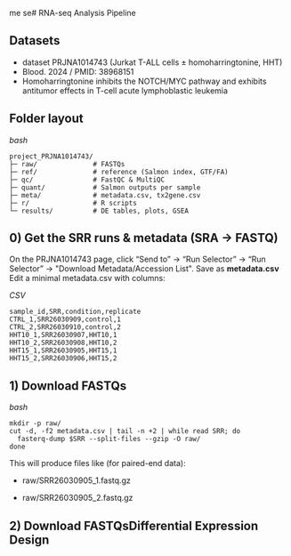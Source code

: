 me se# RNA-seq Analysis Pipeline
## Datasets
- dataset PRJNA1014743 (Jurkat T-ALL cells ± homoharringtonine, HHT)
- Blood. 2024 /  PMID: 38968151
- Homoharringtonine inhibits the NOTCH/MYC pathway and exhibits antitumor effects in T-cell acute lymphoblastic leukemia

## Folder layout
*bash*
~~~
project_PRJNA1014743/
├─ raw/              # FASTQs
├─ ref/              # reference (Salmon index, GTF/FA)
├─ qc/               # FastQC & MultiQC
├─ quant/            # Salmon outputs per sample
├─ meta/             # metadata.csv, tx2gene.csv
├─ r/                # R scripts
└─ results/          # DE tables, plots, GSEA
~~~
## 0) Get the SRR runs & metadata (SRA → FASTQ)
On the PRJNA1014743 page, click “Send to” → “Run Selector” → “Run Selector” → "Download Metadata/Accession List". 
Save as **metadata.csv**
Edit a minimal metadata.csv with columns:

*CSV*
~~~
sample_id,SRR,condition,replicate
CTRL_1,SRR26030909,control,1
CTRL_2,SRR26030910,control,2
HHT10_1,SRR26030907,HHT10,1
HHT10_2,SRR26030908,HHT10,2
HHT15_1,SRR26030905,HHT15,1
HHT15_2,SRR26030906,HHT15,2
~~~
## 1) Download FASTQs
*bash*
~~~
mkdir -p raw/
cut -d, -f2 metadata.csv | tail -n +2 | while read SRR; do
  fasterq-dump $SRR --split-files --gzip -O raw/
done
~~~
This will produce files like (for paired-end data):

- raw/SRR26030905_1.fastq.gz

- raw/SRR26030905_2.fastq.gz

## 2) Download FASTQsDifferential Expression Design


















